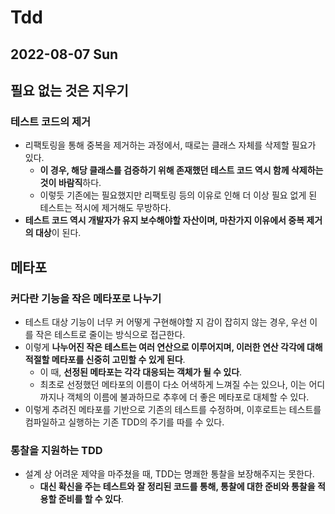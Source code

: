# Tdd
## 2022-08-07 Sun
## 필요 없는 것은 지우기
### 테스트 코드의 제거
* 리팩토링을 통해 중복을 제거하는 과정에서, 때로는 클래스 자체를 삭제할 필요가 있다.
  * **이 경우, 해당 클래스를 검증하기 위해 존재했던 테스트 코드 역시 함께 삭제하는 것이 바람직**하다. 
  * 이렇듯 기존에는 필요했지만 리팩토링 등의 이유로 인해 더 이상 필요 없게 된 테스트는 적시에 제거해도 무방하다.
* **테스트 코드 역시 개발자가 유지 보수해야할 자산이며, 마찬가지 이유에서 중복 제거의 대상**이 된다.

## 메타포
### 커다란 기능을 작은 메타포로 나누기
* 테스트 대상 기능이 너무 커 어떻게 구현해야할 지 감이 잡히지 않는 경우, 우선 이를 작은 테스트로 줄이는 방식으로 접근한다.
* 이렇게 **나누어진 작은 테스트는 여러 연산으로 이루어지며, 이러한 연산 각각에 대해 적절할 메타포를 신중히 고민할 수 있게 된다**.
  * 이 때, **선정된 메타포는 각각 대응되는 객체가 될 수 있다**.
  * 최초로 선정했던 메타포의 이름이 다소 어색하게 느껴질 수는 있으나, 이는 어디까지나 객체의 이름에 불과하므로 추후에 더 좋은 메타포로 대체할 수 있다.
* 이렇게 추려진 메타포를 기반으로 기존의 테스트를 수정하며, 이후로트는 테스트를 컴파일하고 실행하는 기존 TDD의 주기를 따를 수 있다.

### 통찰을 지원하는 TDD
* 설계 상 어려운 제약을 마주쳤을 때, TDD는 명쾌한 통찰을 보장해주지는 못한다.
  * **대신 확신을 주는 테스트와 잘 정리된 코드를 통해, 통찰에 대한 준비와 통찰을 적용할 준비를 할 수 있다**.